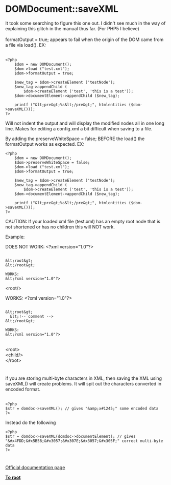 # DOMDocument::saveXML



It took some searching to figure this one out. I didn&apos;t see much in the way of explaining this glitch in the manual thus far. (For PHP5 I believe)<br><br>formatOutput = true; appears to fail when the origin of the DOM came from a file via load(). EX:<br><br>

```
<?php
    $dom = new DOMDocument();
    $dom->load ("test.xml");
    $dom->formatOutput = true;

    $new_tag = $dom->createElement ('testNode');
    $new_tag->appendChild (
        $dom->createElement ('test', 'this is a test'));
    $dom->documentElement->appendChild ($new_tag);

    printf ("&lt;pre&gt;%s&lt;/pre&gt;", htmlentities ($dom->saveXML()));
?>
```


Will not indent the output and will display the modified nodes all in one long line. Makes for editing a config.xml a bit difficult when saving to a file.

By adding the preserveWhiteSpace = false; BEFORE the load() the formatOutput works as expected. EX:



```
<?php
    $dom = new DOMDocument();
    $dom->preserveWhiteSpace = false;
    $dom->load ("test.xml");
    $dom->formatOutput = true;

    $new_tag = $dom->createElement ('testNode');
    $new_tag->appendChild (
        $dom->createElement ('test', 'this is a test'));
    $dom->documentElement->appendChild ($new_tag);

    printf ("&lt;pre&gt;%s&lt;/pre&gt;", htmlentities ($dom->saveXML()));
?>
```


CAUTION: If your loaded xml file (test.xml) has an empty root node that is not shortened or has no children this will NOT work.

Example:

DOES NOT WORK:
&lt;?xml version="1.0"?>
```

&lt;root&gt;
&lt;/root&gt;

WORKS:
&lt;?xml version="1.0"?>
```

&lt;root/&gt;

WORKS:
&lt;?xml version="1.0"?>
```

&lt;root&gt;
  &lt;!-- comment -->
&lt;/root&gt;

WORKS:
&lt;?xml version="1.0"?>
```
<br>&lt;root&gt;<br>  &lt;child/&gt;<br>&lt;/root&gt;  

#

if you are storing multi-byte characters in XML, then saving the XML using saveXML() will create problems. It will spit out the characters converted in encoded format.<br><br>

```
<?php
$str = domdoc->saveXML(); // gives "&amp;x#1245;" some encoded data
?>
```


Instead do the following



```
<?php
$str = domdoc->saveXML(domdoc->documentElement); // gives "&#x4FDD;&#x5B58;&#x3057;&#x307E;&#x3057;&#x305F;" correct multi-byte data
?>
```
  

#

[Official documentation page](https://www.php.net/manual/en/domdocument.savexml.php)

**[To root](/README.md)**